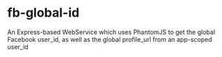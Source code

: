 fb-global-id
============

An Express-based WebService which uses PhantomJS to get the global Facebook user_id, as well as the global profile_url from an app-scoped user_id
